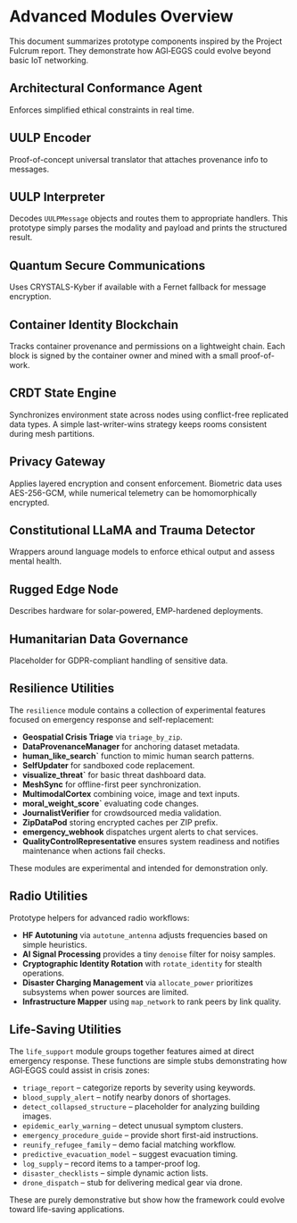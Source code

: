 # Advanced Modules Overview

This document summarizes prototype components inspired by the Project Fulcrum report.
They demonstrate how AGI‑EGGS could evolve beyond basic IoT networking.

## Architectural Conformance Agent
Enforces simplified ethical constraints in real time.

## UULP Encoder
Proof-of-concept universal translator that attaches provenance info to messages.

## UULP Interpreter
Decodes `UULPMessage` objects and routes them to appropriate handlers. This
prototype simply parses the modality and payload and prints the structured
result.

## Quantum Secure Communications
Uses CRYSTALS-Kyber if available with a Fernet fallback for message encryption.

## Container Identity Blockchain
Tracks container provenance and permissions on a lightweight chain. Each block is
signed by the container owner and mined with a small proof-of-work.

## CRDT State Engine
Synchronizes environment state across nodes using conflict-free replicated data
types. A simple last-writer-wins strategy keeps rooms consistent during mesh
partitions.

## Privacy Gateway
Applies layered encryption and consent enforcement. Biometric data uses
AES-256-GCM, while numerical telemetry can be homomorphically encrypted.

## Constitutional LLaMA and Trauma Detector
Wrappers around language models to enforce ethical output and assess mental health.

## Rugged Edge Node
Describes hardware for solar-powered, EMP-hardened deployments.

## Humanitarian Data Governance
Placeholder for GDPR-compliant handling of sensitive data.

## Resilience Utilities
The `resilience` module contains a collection of experimental features focused on
emergency response and self-replacement:

- **Geospatial Crisis Triage** via `triage_by_zip`.
- **DataProvenanceManager** for anchoring dataset metadata.
- **human_like_search`** function to mimic human search patterns.
- **SelfUpdater** for sandboxed code replacement.
- **visualize_threat`** for basic threat dashboard data.
- **MeshSync** for offline-first peer synchronization.
- **MultimodalCortex** combining voice, image and text inputs.
- **moral_weight_score`** evaluating code changes.
- **JournalistVerifier** for crowdsourced media validation.
- **ZipDataPod** storing encrypted caches per ZIP prefix.
- **emergency_webhook** dispatches urgent alerts to chat services.
- **QualityControlRepresentative** ensures system readiness and notifies
  maintenance when actions fail checks.

These modules are experimental and intended for demonstration only.

## Radio Utilities
Prototype helpers for advanced radio workflows:
- **HF Autotuning** via `autotune_antenna` adjusts frequencies based on simple heuristics.
- **AI Signal Processing** provides a tiny `denoise` filter for noisy samples.
- **Cryptographic Identity Rotation** with `rotate_identity` for stealth operations.
- **Disaster Charging Management** via `allocate_power` prioritizes subsystems when power sources are limited.
- **Infrastructure Mapper** using `map_network` to rank peers by link quality.

## Life-Saving Utilities
The `life_support` module groups together features aimed at direct emergency response. These functions are simple stubs demonstrating how AGI‑EGGS could assist in crisis zones:

- `triage_report` – categorize reports by severity using keywords.
- `blood_supply_alert` – notify nearby donors of shortages.
- `detect_collapsed_structure` – placeholder for analyzing building images.
- `epidemic_early_warning` – detect unusual symptom clusters.
- `emergency_procedure_guide` – provide short first-aid instructions.
- `reunify_refugee_family` – demo facial matching workflow.
- `predictive_evacuation_model` – suggest evacuation timing.
- `log_supply` – record items to a tamper-proof log.
- `disaster_checklists` – simple dynamic action lists.
- `drone_dispatch` – stub for delivering medical gear via drone.

These are purely demonstrative but show how the framework could evolve toward life-saving applications.
